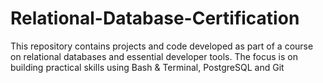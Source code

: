# Relational-Database-Certification
This repository contains projects and code developed as part of a course on relational databases and essential developer tools. The focus is on building practical skills using Bash &amp; Terminal, PostgreSQL and Git

